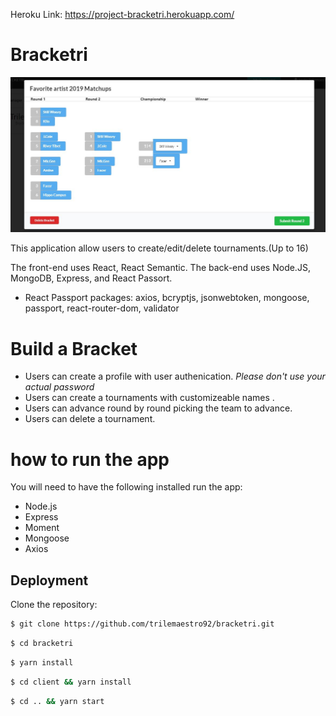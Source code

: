 Heroku Link: https://project-bracketri.herokuapp.com/

# Bracketri
![](client/public/assets/Bracketri.JPG)

This application allow users to create/edit/delete tournaments.(Up to 16)

The front-end uses React, React Semantic.
The back-end uses Node.JS, MongoDB, Express, and React Passort. 
* React Passport packages: axios, bcryptjs, jsonwebtoken, mongoose, passport, react-router-dom, validator  

# Build a Bracket

* Users can create a profile with user authenication. *Please don't use your actual password*
* Users can create a tournaments with customizeable names .
* Users can advance round by round picking the team to advance.
* Users can delete a tournament.

# how to run the app

You will need to have the following installed run the app:

* Node.js
* Express
* Moment
* Mongoose
* Axios


## Deployment

Clone the repository:

``` bash
$ git clone https://github.com/trilemaestro92/bracketri.git
```
``` bash
$ cd bracketri 
```
``` bash
$ yarn install
```
``` bash
$ cd client && yarn install
```
``` bash
$ cd .. && yarn start
```



